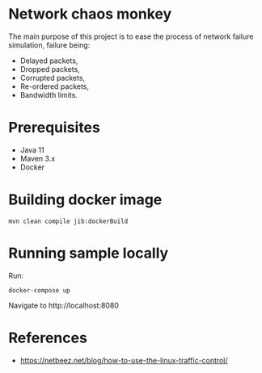 # Network chaos monkey

The main purpose of this project is to ease the process of network failure simulation, failure being:
- Delayed packets,
- Dropped packets,
- Corrupted packets,
- Re-ordered packets,
- Bandwidth limits.

# Prerequisites
- Java 11
- Maven 3.x
- Docker

# Building docker image
```
mvn clean compile jib:dockerBuild
```

# Running sample locally
Run:
```
docker-compose up
```
Navigate to http://localhost:8080

# References
- https://netbeez.net/blog/how-to-use-the-linux-traffic-control/